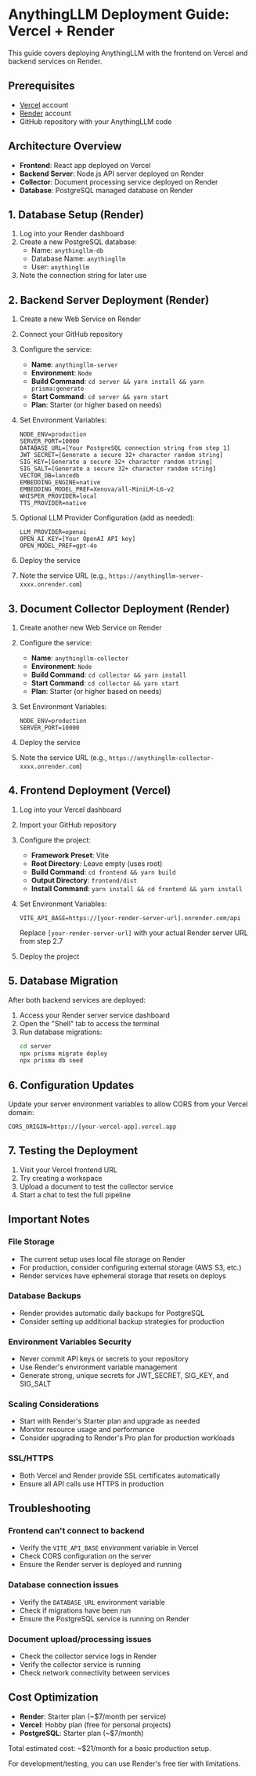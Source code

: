 # AnythingLLM Deployment Guide: Vercel + Render

This guide covers deploying AnythingLLM with the frontend on Vercel and backend services on Render.

## Prerequisites

- [Vercel](https://vercel.com) account
- [Render](https://render.com) account
- GitHub repository with your AnythingLLM code

## Architecture Overview

- **Frontend**: React app deployed on Vercel
- **Backend Server**: Node.js API server deployed on Render
- **Collector**: Document processing service deployed on Render
- **Database**: PostgreSQL managed database on Render

## 1. Database Setup (Render)

1. Log into your Render dashboard
2. Create a new PostgreSQL database:
   - Name: `anythingllm-db`
   - Database Name: `anythingllm`
   - User: `anythingllm`
3. Note the connection string for later use

## 2. Backend Server Deployment (Render)

1. Create a new Web Service on Render
2. Connect your GitHub repository
3. Configure the service:
   - **Name**: `anythingllm-server`
   - **Environment**: `Node`
   - **Build Command**: `cd server && yarn install && yarn prisma:generate`
   - **Start Command**: `cd server && yarn start`
   - **Plan**: Starter (or higher based on needs)

4. Set Environment Variables:
   ```
   NODE_ENV=production
   SERVER_PORT=10000
   DATABASE_URL=[Your PostgreSQL connection string from step 1]
   JWT_SECRET=[Generate a secure 32+ character random string]
   SIG_KEY=[Generate a secure 32+ character random string]
   SIG_SALT=[Generate a secure 32+ character random string]
   VECTOR_DB=lancedb
   EMBEDDING_ENGINE=native
   EMBEDDING_MODEL_PREF=Xenova/all-MiniLM-L6-v2
   WHISPER_PROVIDER=local
   TTS_PROVIDER=native
   ```

5. Optional LLM Provider Configuration (add as needed):
   ```
   LLM_PROVIDER=openai
   OPEN_AI_KEY=[Your OpenAI API key]
   OPEN_MODEL_PREF=gpt-4o
   ```

6. Deploy the service
7. Note the service URL (e.g., `https://anythingllm-server-xxxx.onrender.com`)

## 3. Document Collector Deployment (Render)

1. Create another new Web Service on Render
2. Configure the service:
   - **Name**: `anythingllm-collector`
   - **Environment**: `Node`
   - **Build Command**: `cd collector && yarn install`
   - **Start Command**: `cd collector && yarn start`
   - **Plan**: Starter (or higher based on needs)

3. Set Environment Variables:
   ```
   NODE_ENV=production
   SERVER_PORT=10000
   ```

4. Deploy the service
5. Note the service URL (e.g., `https://anythingllm-collector-xxxx.onrender.com`)

## 4. Frontend Deployment (Vercel)

1. Log into your Vercel dashboard
2. Import your GitHub repository
3. Configure the project:
   - **Framework Preset**: Vite
   - **Root Directory**: Leave empty (uses root)
   - **Build Command**: `cd frontend && yarn build`
   - **Output Directory**: `frontend/dist`
   - **Install Command**: `yarn install && cd frontend && yarn install`

4. Set Environment Variables:
   ```
   VITE_API_BASE=https://[your-render-server-url].onrender.com/api
   ```
   Replace `[your-render-server-url]` with your actual Render server URL from step 2.7

5. Deploy the project

## 5. Database Migration

After both backend services are deployed:

1. Access your Render server service dashboard
2. Open the "Shell" tab to access the terminal
3. Run database migrations:
   ```bash
   cd server
   npx prisma migrate deploy
   npx prisma db seed
   ```

## 6. Configuration Updates

Update your server environment variables to allow CORS from your Vercel domain:

```
CORS_ORIGIN=https://[your-vercel-app].vercel.app
```

## 7. Testing the Deployment

1. Visit your Vercel frontend URL
2. Try creating a workspace
3. Upload a document to test the collector service
4. Start a chat to test the full pipeline

## Important Notes

### File Storage
- The current setup uses local file storage on Render
- For production, consider configuring external storage (AWS S3, etc.)
- Render services have ephemeral storage that resets on deploys

### Database Backups
- Render provides automatic daily backups for PostgreSQL
- Consider setting up additional backup strategies for production

### Environment Variables Security
- Never commit API keys or secrets to your repository
- Use Render's environment variable management
- Generate strong, unique secrets for JWT_SECRET, SIG_KEY, and SIG_SALT

### Scaling Considerations
- Start with Render's Starter plan and upgrade as needed
- Monitor resource usage and performance
- Consider upgrading to Render's Pro plan for production workloads

### SSL/HTTPS
- Both Vercel and Render provide SSL certificates automatically
- Ensure all API calls use HTTPS in production

## Troubleshooting

### Frontend can't connect to backend
- Verify the `VITE_API_BASE` environment variable in Vercel
- Check CORS configuration on the server
- Ensure the Render server is deployed and running

### Database connection issues
- Verify the `DATABASE_URL` environment variable
- Check if migrations have been run
- Ensure the PostgreSQL service is running on Render

### Document upload/processing issues
- Check the collector service logs in Render
- Verify the collector service is running
- Check network connectivity between services

## Cost Optimization

- **Render**: Starter plan (~$7/month per service)
- **Vercel**: Hobby plan (free for personal projects)
- **PostgreSQL**: Starter plan (~$7/month)

Total estimated cost: ~$21/month for a basic production setup.

For development/testing, you can use Render's free tier with limitations.